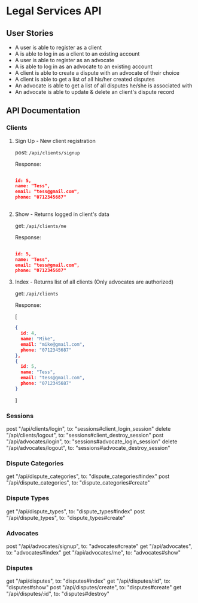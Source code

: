 # Legal Services API

## User Stories
- A user is able to register as a client
- A is able to log in as a client to an existing account
- A user is able to register as an advocate
- A is able to log in as an advocate to an existing account
- A client is able to create a dispute with an advocate of their choice
- A client is able to get a list of all his/her created disputes
- An advocate is able to get a list of all disputes he/she is associated with
- An advocate is able to update & delete an client's dispute record


## API Documentation
### Clients
1. Sign Up - New client registration

    post: ``/api/clients/signup``

    Response: 
    ```json
  
    id: 5,
    name: "Tess",
    email: "tess@gmail.com",
    phone: "0712345687"
  
    ```
2. Show - Returns logged in client's data
 
    get: `/api/clients/me`

    Response: 
    ```json
  
    id: 5,
    name: "Tess",
    email: "tess@gmail.com",
    phone: "0712345687"
    ```
  
3. Index - Returns list of all clients (Only advocates are authorized)

    get: `/api/clients`

     Response: 

    [
    ```json
    {
      id: 4,
      name: "Mike",
      email: "mike@gmail.com",
      phone: "0712345687"
    },
    {
      id: 5,
      name: "Tess",
      email: "tess@gmail.com",
      phone: "0712345687"
    }
    ```
    ]

 ### Sessions
 post "/api/clients/login", to: "sessions#client_login_session"
 delete "/api/clients/logout", to: "sessions#client_destroy_session" 
 post "/api/advocates/login", to: "sessions#advocate_login_session"
 delete "/api/advocates/logout", to: "sessions#advocate_destroy_session"

 ### Dispute Categories
 get "/api/dispute_categories", to: "dispute_categories#index"
 post "/api/dispute_categories", to: "dispute_categories#create"

 ### Dispute Types
 get "/api/dispute_types", to: "dispute_types#index"
 post "/api/dispute_types", to: "dispute_types#create"

 ### Advocates
 post "/api/advocates/signup", to: "advocates#create"
 get "/api/advocates", to: "advocates#index"
 get "/api/advocates/me", to: "advocates#show"

 ### Disputes
 get "/api/disputes", to: "disputes#index"
 get "/api/disputes/:id", to: "disputes#show"
 post "/api/disputes/create", to: "disputes#create"
 get "/api/disputes/:id", to: "disputes#destroy"


